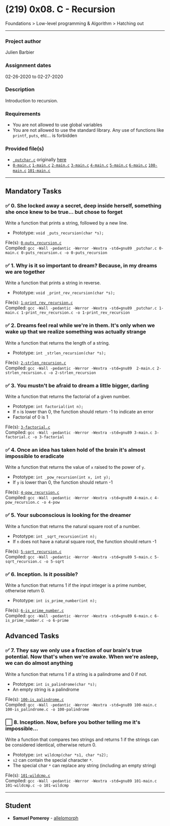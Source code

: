 # (219) 0x08. C - Recursion
Foundations > Low-level programming & Algorithm > Hatching out

---

### Project author
Julien Barbier

### Assignment dates
02-26-2020 to 02-27-2020

### Description
Introduction to recursion.

### Requirements
* You are not allowed to use global variables
* You are not allowed to use the standard library. Any use of functions like `printf`, `puts`, etc… is forbidden

### Provided file(s)
* [`_putchar.c`](./_putchar.c) originally [here](https://github.com/holbertonschool/_putchar.c/blob/master/_putchar.c)
* [`0-main.c`](./tests/0-main.c) [`1-main.c`](./tests/1-main.c) [`2-main.c`](./tests/2-main.c) [`3-main.c`](./tests/3-main.c) [`4-main.c`](./tests/4-main.c) [`5-main.c`](./tests/5-main.c) [`6-main.c`](./tests/6-main.c) [`100-main.c`](./tests/100-main.c) [`101-main.c`](./tests/101-main.c)

---

## Mandatory Tasks

### :white_check_mark: 0. She locked away a secret, deep inside herself, something she once knew to be true... but chose to forget
Write a function that prints a string, followed by a new line.

* Prototype: `void _puts_recursion(char *s);`

File(s): [`0-puts_recursion.c`](./0-puts_recursion.c)\
Compiled: `gcc -Wall -pedantic -Werror -Wextra -std=gnu89 _putchar.c 0-main.c 0-puts_recursion.c -o 0-puts_recursion`

### :white_check_mark: 1. Why is it so important to dream? Because, in my dreams we are together
Write a function that prints a string in reverse.

* Prototype: `void _print_rev_recursion(char *s);`

File(s): [`1-print_rev_recursion.c`](./1-print_rev_recursion.c)\
Compiled: `gcc -Wall -pedantic -Werror -Wextra -std=gnu89 _putchar.c 1-main.c 1-print_rev_recursion.c -o 1-print_rev_recursion`

### :white_check_mark: 2. Dreams feel real while we're in them. It's only when we wake up that we realize something was actually strange
Write a function that returns the length of a string.

* Prototype: `int _strlen_recursion(char *s);`

File(s): [`2-strlen_recursion.c`](./2-strlen_recursion.c)\
Compiled: `gcc -Wall -pedantic -Werror -Wextra -std=gnu89  2-main.c 2-strlen_recursion.c -o 2-strlen_recursion`

### :white_check_mark: 3. You mustn't be afraid to dream a little bigger, darling
Write a function that returns the factorial of a given number.

* Prototype: `int factorial(int n);`
* If `n` is lower than 0, the function should return -1 to indicate an error
* Factorial of 0 is 1

File(s): [`3-factorial.c`](./3-factorial.c)\
Compiled: `gcc -Wall -pedantic -Werror -Wextra -std=gnu89 3-main.c 3-factorial.c -o 3-factorial`

### :white_check_mark: 4. Once an idea has taken hold of the brain it's almost impossible to eradicate
Write a function that returns the value of `x` raised to the power of `y`.

* Prototype: `int _pow_recursion(int x, int y);`
* If `y` is lower than 0, the function should return -1

File(s): [`4-pow_recursion.c`](./4-pow_recursion.c)\
Compiled: `gcc -Wall -pedantic -Werror -Wextra -std=gnu89 4-main.c 4-pow_recursion.c -o 4-pow`

### :white_check_mark: 5. Your subconscious is looking for the dreamer
Write a function that returns the natural square root of a number.

* Prototype: `int _sqrt_recursion(int n);`
* If `n` does not have a natural square root, the function should return -1

File(s): [`5-sqrt_recursion.c`](./5-sqrt_recursion.c)\
Compiled: `gcc -Wall -pedantic -Werror -Wextra -std=gnu89 5-main.c 5-sqrt_recursion.c -o 5-sqrt`

### :white_check_mark: 6. Inception. Is it possible?
Write a function that returns 1 if the input integer is a prime number, otherwise return 0.

* Prototype: `int is_prime_number(int n);`

File(s): [`6-is_prime_number.c`](./6-is_prime_number.c)\
Compiled: `gcc -Wall -pedantic -Werror -Wextra -std=gnu89 6-main.c 6-is_prime_number.c -o 6-prime`

## Advanced Tasks

### :white_check_mark: 7. They say we only use a fraction of our brain's true potential. Now that's when we're awake. When we're asleep, we can do almost anything
Write a function that returns 1 if a string is a palindrome and 0 if not.

* Prototype: `int is_palindrome(char *s);`
* An empty string is a palindrome

File(s): [`100-is_palindrome.c`](./100-is_palindrome.c)\
Compiled: `gcc -Wall -pedantic -Werror -Wextra -std=gnu89 100-main.c 100-is_palindrome.c -o 100-palindrome`

### :white_large_square: 8. Inception. Now, before you bother telling me it's impossible...
Write a function that compares two strings and returns 1 if the strings can be considered identical, otherwise return 0.

* Prototype: `int wildcmp(char *s1, char *s2);`
* `s2` can contain the special character `*`.
* The special char `*` can replace any string (including an empty string)

File(s): [`101-wildcmp.c`](./101-wildcmp.c)\
Compiled: `gcc -Wall -pedantic -Werror -Wextra -std=gnu89 101-main.c 101-wildcmp.c -o 101-wildcmp`

---

## Student
* **Samuel Pomeroy** - [allelomorph](github.com/allelomorph)
